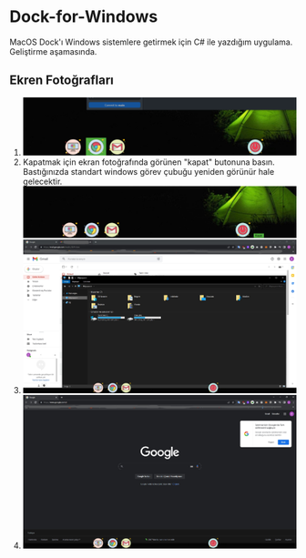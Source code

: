 # Dock-for-Windows
 MacOS Dock'ı Windows sistemlere getirmek için C# ile yazdığım uygulama. Geliştirme aşamasında.

## Ekren Fotoğrafları
1. ![alt text](https://github.com/Emre-Can/Dock-for-Windows/blob/main/photo1.png "Ekran Fotoğrafı 1")
2. Kapatmak için ekran fotoğrafında görünen "kapat" butonuna basın. Bastığınızda standart windows görev çubuğu yeniden görünür hale gelecektir.
![alt text](https://github.com/Emre-Can/Dock-for-Windows/blob/main/photo4.png "Ekran Fotoğrafı 2")
3. ![alt text](https://github.com/Emre-Can/Dock-for-Windows/blob/main/photo3.jpg "Ekran Fotoğrafı 3")
4. ![alt text](https://github.com/Emre-Can/Dock-for-Windows/blob/main/photo2.jpg "Ekran Fotoğrafı 4")